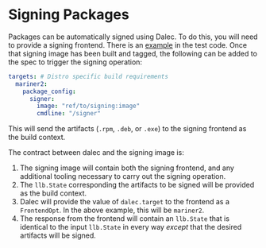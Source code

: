 # Signing Packages

Packages can be automatically signed using Dalec. To do this, you will
need to provide a signing frontend. There is an
[example](test/signer/main.go) in the test code. Once that signing image
has been built and tagged, the following can be added to the spec to trigger
the signing operation:

```yaml
targets: # Distro specific build requirements
  mariner2:
    package_config:
      signer:
        image: "ref/to/signing:image"
        cmdline: "/signer"
```

This will send the artifacts (`.rpm`, `.deb`, or `.exe`) to the
signing frontend as the build context.

The contract between dalec and the signing image is:

1. The signing image will contain both the signing frontend, and any
additional tooling necessary to carry out the signing operation.
1. The `llb.State` corresponding the artifacts to be signed will be
provided as the build context.
1. Dalec will provide the value of `dalec.target` to the frontend as a
`FrontendOpt`. In the above example, this will be `mariner2`.
1. The response from the frontend will contain an `llb.State` that is
identical to the input `llb.State` in every way *except* that the
desired artifacts will be signed.

